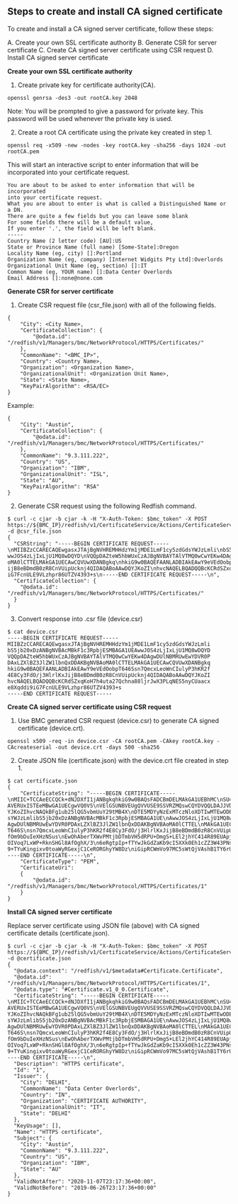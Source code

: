 ## Steps to create and install CA signed certificate

To create and install a CA signed server certificate, follow these steps:

A. Create your own SSL certificate authority
B. Generate CSR for server certificate
C. Create CA signed server certificate using CSR request
D. Install CA signed server certificate

**Create your own SSL certificate authority**

1. Create private key for certificate authority(CA).


```openssl genrsa -des3 -out rootCA.key 2048```

Note: You will be prompted to give a password for private key. This password will be used whenever the private key is used.


2. Create a root CA certificate using the private key created in step 1.

```openssl req -x509 -new -nodes -key rootCA.key -sha256 -days 1024 -out rootCA.pem```

This will start an interactive script to enter information that will be incorporated into your certificate request.

```
You are about to be asked to enter information that will be incorporated
into your certificate request.
What you are about to enter is what is called a Distinguished Name or a DN.
There are quite a few fields but you can leave some blank
For some fields there will be a default value,
If you enter '.', the field will be left blank.
-----
Country Name (2 letter code) [AU]:US
State or Province Name (full name) [Some-State]:Oregon
Locality Name (eg, city) []:Portland
Organization Name (eg, company) [Internet Widgits Pty Ltd]:Overlords
Organizational Unit Name (eg, section) []:IT
Common Name (eg, YOUR name) []:Data Center Overlords
Email Address []:none@none.com
```

**Generate CSR for server certificate**

1. Create CSR request file (csr_file.json) with all of the following fields.

```
{
    "City": <City Name>,
    "CertificateCollection": {
        "@odata.id": "/redfish/v1/Managers/bmc/NetworkProtocol/HTTPS/Certificates/"
    },
    "CommonName": "<BMC_IP>",
    "Country": <Country Name>,
    "Organization": <Organization Name>,
    "OrganizationalUnit": <Organization Unit Name>,
    "State": <State Name>,
    "KeyPairAlgorithm": <RSA/EC>
}
```

Example:
```
{
    "City": "Austin",
    "CertificateCollection": {
        "@odata.id": "/redfish/v1/Managers/bmc/NetworkProtocol/HTTPS/Certificates/"
    },
    "CommonName": "9.3.111.222",
    "Country": "US",
    "Organization": "IBM",
    "OrganizationalUnit": "ISL",
    "State": "AU",
    "KeyPairAlgorithm": "RSA"
}
```

2. Generate CSR request using the following Redfish command.

```
$ curl -c cjar -b cjar -k -H "X-Auth-Token: $bmc_token" -X POST https://${BMC_IP}/redfish/v1/CertificateService/Actions/CertificateService.GenerateCSR/ -d @csr_file.json
{
  "CSRString": "-----BEGIN CERTIFICATE REQUEST-----\nMIIBZzCCARECAQEwgasxJTAjBgNVHREMHHdzYm1jMDE1LmF1cy5zdGdsYWJzLmli\nbS5jb20xDzANBgNVBAcMBkF1c3RpbjESMBAGA1UEA  wwJOS4zLjIxLjU1MQ8wDQYD\nVQQpDAZteW5hbWUxCzAJBgNVBAYTAlVTMQ0wCwYEKw4DAgwDUlNBMRUwEwYDVR0P\nDAxLZXlBZ3JlZW1lbnQxDDAKBgNVBA  oMA0lCTTELMAkGA1UECAwCQVUwXDANBgkq\nhkiG9w0BAQEFAANLADBIAkEAwY9eVEdOobpT646Ssn7QmcxLeoWnCIulyP3hKR2f\n4E8Cy3FdO/j3HlrlKxJ  ijB8eBDmdB0zR8CnVUipUcknj4QIDAQABoAAwDQYJKoZI\nhvcNAQELBQADQQBcKCRdSZxqKoH7h4uta27Qchna88ljrJwX3PLqNES5nyCUaacx\ne8Xqddi9  iG7FcnULE9VLzhpr86UTZV4393+s\n-----END CERTIFICATE REQUEST-----\n",
  "CertificateCollection": {
    "@odata.id": "/redfish/v1/Managers/bmc/NetworkProtocol/HTTPS/Certificates/"
  }
}
```

3. Convert response into .csr file (device.csr)

```
$ cat device.csr
-----BEGIN CERTIFICATE REQUEST-----
MIIBZzCCARECAQEwgasxJTAjBgNVHREMHHdzYm1jMDE1LmF1cy5zdGdsYWJzLmli
bS5jb20xDzANBgNVBAcMBkF1c3RpbjESMBAGA1UEAwwJOS4zLjIxLjU1MQ8wDQYD
VQQpDAZteW5hbWUxCzAJBgNVBAYTAlVTMQ0wCwYEKw4DAgwDUlNBMRUwEwYDVR0P
DAxLZXlBZ3JlZW1lbnQxDDAKBgNVBAoMA0lCTTELMAkGA1UECAwCQVUwXDANBgkq
hkiG9w0BAQEFAANLADBIAkEAwY9eVEdOobpT646Ssn7QmcxLeoWnCIulyP3hKR2f
4E8Cy3FdO/j3HlrlKxJijB8eBDmdB0zR8CnVUipUcknj4QIDAQABoAAwDQYJKoZI
hvcNAQELBQADQQBcKCRdSZxqKoH7h4uta27Qchna88ljrJwX3PLqNES5nyCUaacx
e8Xqddi9iG7FcnULE9VLzhpr86UTZV4393+s
-----END CERTIFICATE REQUEST-----
```

**Create CA signed server certificate using CSR request**

1. Use BMC generated CSR request (device.csr) to generate CA signed certificate (device.crt).
```
openssl x509 -req -in device.csr -CA rootCA.pem -CAkey rootCA.key -CAcreateserial -out device.crt -days 500 -sha256
```


2. Create JSON file (certificate.json) with the device.crt file created in step 1.

```
$ cat certificate.json
{
    "CertificateString": "-----BEGIN CERTIFICATE-----\nMIIC+TCCAeECCQCk+dNJDXfI1jANBgkqhkiG9w0BAQsFADCBmDELMAkGA1UEBhMC\nSU4xDjAMBgNVBAgMBURFTEhJMQ4wDAYDVQQHD  AVERUxISTEeMBwGA1UECgwVQ0VS\nVElGSUNBVEUgQVVUSE9SSVRZMQswCQYDVQQLDAJJVDEeMBwGA1UEAwwVRGF0YSBD\nZW50ZXIgT3ZlcmxvcmRzMRwwGg  YJKoZIhvcNAQkBFg1ub25lQG5vbmUuY29tMB4X\nDTE5MDYyNzExMTczNloXDTIwMTEwODExMTczNlowgasxJTAjBgNVHREMHHdzYm1j\nMDE1LmF1cy5zdGd  sYWJzLmlibS5jb20xDzANBgNVBAcMBkF1c3RpbjESMBAGA1UE\nAwwJOS4zLjIxLjU1MQ8wDQYDVQQpDAZteW5hbWUxCzAJBgNVBAYTAlVTMQ0wCwYE\nKw4D  AgwDUlNBMRUwEwYDVR0PDAxLZXlBZ3JlZW1lbnQxDDAKBgNVBAoMA0lCTTEL\nMAkGA1UECAwCQVUwXDANBgkqhkiG9w0BAQEFAANLADBIAkEAwY9eVEdOobp  T646S\nsn7QmcxLeoWnCIulyP3hKR2f4E8Cy3FdO/j3HlrlKxJijB8eBDmdB0zR8CnVUipU\ncknj4QIDAQABMA0GCSqGSIb3DQEBCwUAA4IBAQAcYmkbcznF  fOm9bDuIeXHzNSus\nEwOhAberTXWvPMtjbDTmbVH5dRPU+DmgS+LEl2jhYC414R89EUApjrXmk1PzlBrN\nXEnBf9+OHOHOH7H4AIni3diw9PRzEdW5ENHUi  OIVoq7LxWP+RknSHGl8AfOghX/3\n6eRgtpIp+fTYwJkGdZaKb9cI5XXk0Eh1cZZ3W43PNsKbuv1BGLGjJVRRaswF9nb1\ng2M4iZLtVXltdkyHW/Z6TUWvG+  9+TYuKingixv0toaWyRGexjC1CeRORGhyYW8Dz\niGipRCWmVo97MC5sWtQjVAshB1TY6rUqipxzW9SqyjplBD+AHySY/IqGM+wU\n-----END CERTIFICATE-----\n",
    "CertificateType": "PEM",
    "CertificateUri":
    {
        "@odata.id": "/redfish/v1/Managers/bmc/NetworkProtocol/HTTPS/Certificates/1"
    }
}
```


**Install CA signed server certificate**

Replace server certificate using JSON file (above) with CA signed certificate details (certificate.json).

```
$ curl -c cjar -b cjar -k -H "X-Auth-Token: $bmc_token" -X POST https://${BMC_IP}/redfish/v1/CertificateService/Actions/CertificateService.ReplaceCertificate/ -d @certificate.json
{
  "@odata.context": "/redfish/v1/$metadata#Certificate.Certificate",
  "@odata.id": "/redfish/v1/Managers/bmc/NetworkProtocol/HTTPS/Certificates/1",
  "@odata.type": "#Certificate.v1_0_0.Certificate",
  "CertificateString": "-----BEGIN CERTIFICATE-----\nMIIC+TCCAeECCQCk+dNJDXfI1jANBgkqhkiG9w0BAQsFADCBmDELMAkGA1UEBhMC\nSU4xDjAMBgNVBAgMBURFTEhJMQ4wDAYDVQQHD  AVERUxISTEeMBwGA1UECgwVQ0VS\nVElGSUNBVEUgQVVUSE9SSVRZMQswCQYDVQQLDAJJVDEeMBwGA1UEAwwVRGF0YSBD\nZW50ZXIgT3ZlcmxvcmRzMRwwGg  YJKoZIhvcNAQkBFg1ub25lQG5vbmUuY29tMB4X\nDTE5MDYyNzExMTczNloXDTIwMTEwODExMTczNlowgasxJTAjBgNVHREMHHdzYm1j\nMDE1LmF1cy5zdGd  sYWJzLmlibS5jb20xDzANBgNVBAcMBkF1c3RpbjESMBAGA1UE\nAwwJOS4zLjIxLjU1MQ8wDQYDVQQpDAZteW5hbWUxCzAJBgNVBAYTAlVTMQ0wCwYE\nKw4D  AgwDUlNBMRUwEwYDVR0PDAxLZXlBZ3JlZW1lbnQxDDAKBgNVBAoMA0lCTTEL\nMAkGA1UECAwCQVUwXDANBgkqhkiG9w0BAQEFAANLADBIAkEAwY9eVEdOobp  T646S\nsn7QmcxLeoWnCIulyP3hKR2f4E8Cy3FdO/j3HlrlKxJijB8eBDmdB0zR8CnVUipU\ncknj4QIDAQABMA0GCSqGSIb3DQEBCwUAA4IBAQAcYmkbcznF  fOm9bDuIeXHzNSus\nEwOhAberTXWvPMtjbDTmbVH5dRPU+DmgS+LEl2jhYC414R89EUApjrXmk1PzlBrN\nXEnBf9+OHOHOH7H4AIni3diw9PRzEdW5ENHUi  OIVoq7LxWP+RknSHGl8AfOghX/3\n6eRgtpIp+fTYwJkGdZaKb9cI5XXk0Eh1cZZ3W43PNsKbuv1BGLGjJVRRaswF9nb1\ng2M4iZLtVXltdkyHW/Z6TUWvG+  9+TYuKingixv0toaWyRGexjC1CeRORGhyYW8Dz\niGipRCWmVo97MC5sWtQjVAshB1TY6rUqipxzW9SqyjplBD+AHySY/IqGM+wU\n-----END CERTIFICATE-----\n",
  "Description": "HTTPS certificate",
  "Id": "1",
  "Issuer": {
    "City": "DELHI",
    "CommonName": "Data Center Overlords",
    "Country": "IN",
    "Organization": "CERTIFICATE AUTHORITY",
    "OrganizationalUnit": "IT",
    "State": "DELHI"
  },
  "KeyUsage": [],
  "Name": "HTTPS certificate",
  "Subject": {
    "City": "Austin",
    "CommonName": "9.3.111.222",
    "Country": "US",
    "Organization": "IBM",
    "State": "AU"
  },
  "ValidNotAfter": "2020-11-07T23:17:36+00:00",
  "ValidNotBefore": "2019-06-26T23:17:36+00:00"
}
```
